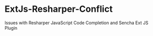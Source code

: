 # ExtJs-Resharper-Conflict
Issues with Resharper JavaScript Code Completion and Sencha Ext JS Plugin
